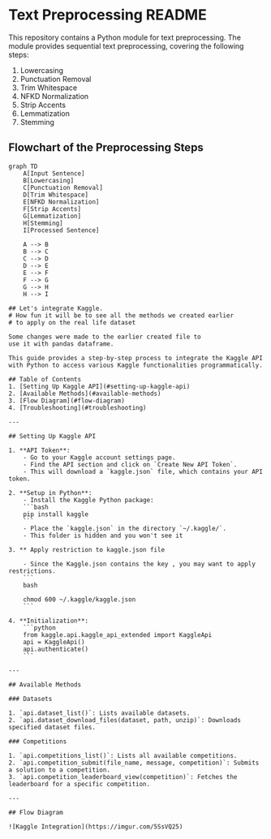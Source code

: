 # Text Preprocessing README

This repository contains a Python module for text preprocessing. The module provides sequential text preprocessing, covering the following steps:

1. Lowercasing
2. Punctuation Removal
3. Trim Whitespace
4. NFKD Normalization
5. Strip Accents
6. Lemmatization
7. Stemming

## Flowchart of the Preprocessing Steps

```mermaid
graph TD
    A[Input Sentence]
    B[Lowercasing]
    C[Punctuation Removal]
    D[Trim Whitespace]
    E[NFKD Normalization]
    F[Strip Accents]
    G[Lemmatization]
    H[Stemming]
    I[Processed Sentence]

    A --> B
    B --> C
    C --> D
    D --> E
    E --> F
    F --> G
    G --> H
    H --> I

## Let's integrate Kaggle. 
# How fun it will be to see all the methods we created earlier 
# to apply on the real life dataset

Some changes were made to the earlier created file to 
use it with pandas dataframe.

This guide provides a step-by-step process to integrate the Kaggle API with Python to access various Kaggle functionalities programmatically.

## Table of Contents
1. [Setting Up Kaggle API](#setting-up-kaggle-api)
2. [Available Methods](#available-methods)
3. [Flow Diagram](#flow-diagram)
4. [Troubleshooting](#troubleshooting)

---

## Setting Up Kaggle API

1. **API Token**:
    - Go to your Kaggle account settings page.
    - Find the API section and click on `Create New API Token`.
    - This will download a `kaggle.json` file, which contains your API token.
    
2. **Setup in Python**:
    - Install the Kaggle Python package: 
    ```bash
    pip install kaggle
    ```
    - Place the `kaggle.json` in the directory `~/.kaggle/`.
    - This folder is hidden and you won't see it

3. ** Apply restriction to kaggle.json file

    - Since the Kaggle.json contains the key , you may want to apply restrictions.
    ```
    bash

    chmod 600 ~/.kaggle/kaggle.json
    ```
    
4. **Initialization**:
    ```python
    from kaggle.api.kaggle_api_extended import KaggleApi
    api = KaggleApi()
    api.authenticate()
    ```

---

## Available Methods

### Datasets

1. `api.dataset_list()`: Lists available datasets.
2. `api.dataset_download_files(dataset, path, unzip)`: Downloads specified dataset files.

### Competitions

1. `api.competitions_list()`: Lists all available competitions.
2. `api.competition_submit(file_name, message, competition)`: Submits a solution to a competition.
3. `api.competition_leaderboard_view(competition)`: Fetches the leaderboard for a specific competition.

---

## Flow Diagram

![Kaggle Integration](https://imgur.com/5SsVQ25)
